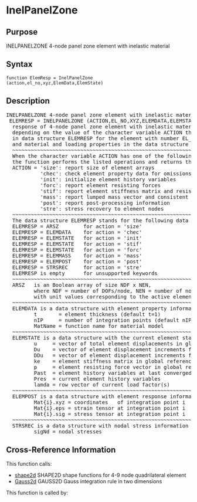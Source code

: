 
<!-- <a name="_top"></a>
<div><a href="../../index.md">Home</a> &gt;  <a href="#">src</a> &gt; <a href="index.md">Other</a> &gt; InelPanelZone.m</div> -->

<!--<table width="100%"><tr><td align="left"><a href="../../index.md"><img alt="<" border="0" src="../../left.png">&nbsp;Master index</a></td>
<td align="right"><a href="index.md">Index for src\Other&nbsp;<img alt=">" border="0" src="../../right.png"></a></td></tr></table>-->
# InelPanelZone
<!-- <h1>InelPanelZone
</h1> -->

## <a name="_name"></a>Purpose

<!-- <h2 id="purpose"><a name="_name"></a>Purpose</h2> -->

INELPANELZONE 4-node panel zone element with inelastic material

<!-- <div class="box"><strong>INELPANELZONE 4-node panel zone element with inelastic material</strong></div> -->

## <a name="_synopsis"></a>Syntax

`function ElemResp = InelPanelZone (action,el_no,xyz,ElemData,ElemState)` 
## <a name="_description"></a>Description

<pre class="comment">INELPANELZONE 4-node panel zone element with inelastic material
 ELEMRESP = INELPANELZONE (ACTION,EL_NO,XYZ,ELEMDATA,ELEMSTATE)
  response of 4-node panel zone element with inelastic material; 
  depending on the value of the character variable ACTION the function returns information
  in data structure ELEMRESP for the element with number EL_NO, end node coordinates XYZ,
  and material and loading properties in the data structure ELEMDATA.
  ~~~~~~~~~~~~~~~~~~~~~~~~~~~~~~~~~~~~~~~~~~~~~~~~~~~~~~~~~~~~~~~~~~~~~~~~~~~~~~~~~~~~~~~~~
  When the character variable ACTION has one of the following values,
  the function performs the listed operations and returns the results in ELEMRESP:
  ACTION = 'size': report size of element arrays
           'chec': check element property data for omissions and assign default values
           'init': initialize element history variables
           'forc': report element resisting forces
           'stif': report element stiffness matrix and resisting forces
           'mass': report lumped mass vector and consistent mass matrix
           'post': report post-processing information
           'stre': stress recovery to element nodes
  ~~~~~~~~~~~~~~~~~~~~~~~~~~~~~~~~~~~~~~~~~~~~~~~~~~~~~~~~~~~~~~~~~~~~~~~~~~~~~~~~~~~~~~~~~
  The data structure ELEMRESP stands for the following data object(s) for each ACTION:
  ELEMRESP = ARSZ        for action = 'size' 
  ELEMRESP = ELEMDATA    for action = 'chec'
  ELEMRESP = ELEMSTATE   for action = 'init'
  ELEMRESP = ELEMSTATE   for action = 'stif'
  ELEMRESP = ELEMSTATE   for action = 'forc'
  ELEMRESP = ELEMMASS    for action = 'mass'
  ELEMRESP = ELEMPOST    for action = 'post'
  ELEMRESP = STRSREC     for action = 'stre'
  ELEMRESP is empty      for unsupported keywords
  ~~~~~~~~~~~~~~~~~~~~~~~~~~~~~~~~~~~~~~~~~~~~~~~~~~~~~~~~~~~~~~~~~~~~~~~~~~~~~~~~~~~~~~~~~
  ARSZ   is an Boolean array of size NDF x NEN,
         where NDF = number of DOFs/node, NEN = number of nodes,
         with unit values corresponding to the active element DOFs
  ~~~~~~~~~~~~~~~~~~~~~~~~~~~~~~~~~~~~~~~~~~~~~~~~~~~~~~~~~~~~~~~~~~~~~~~~~~~~~~~~~~~~~~~~~
  ELEMDATA is a data structure with element property information in fields
         t       = element thickness (default t=1)
         nIP     = number of integration points (default nIP=2)
         MatName = function name for material model
  ~~~~~~~~~~~~~~~~~~~~~~~~~~~~~~~~~~~~~~~~~~~~~~~~~~~~~~~~~~~~~~~~~~~~~~~~~~~~~~~~~~~~~~~~~
  ELEMSTATE is a data structure with the current element state; it has the fields
         u     = vector of total element displacements in global reference
         Du    = vector of element displacement increments from last convergence
         DDu   = vector of element displacement increments from last iteration
         ke    = element stiffness matrix in global reference; updated under ACTION = 'stif'
         p     = element resisting force vector in global reference; updated under ACTION = 'stif' or 'forc'
         Past  = element history variables at last converged state
         Pres  = current element history variables
         lamda = row vector of current load factor(s)
  ~~~~~~~~~~~~~~~~~~~~~~~~~~~~~~~~~~~~~~~~~~~~~~~~~~~~~~~~~~~~~~~~~~~~~~~~~~~~~~~~~~~~~~~~~
  ELEMPOST is a data structure with element response information for post-processing in fields
         Mat{i}.xyz = coordinates   of integration point i
         Mat{i}.eps = strain tensor at integration point i
         Mat{i}.sig = stress tensor at integration point i
  ~~~~~~~~~~~~~~~~~~~~~~~~~~~~~~~~~~~~~~~~~~~~~~~~~~~~~~~~~~~~~~~~~~~~~~~~~~~~~~~~~~~~~~~~~
  STRSREC is a data structure with nodal stress information in field(s)
         sigNd = nodal stresses</pre>
<!-- <div class="fragment"><pre class="comment">INELPANELZONE 4-node panel zone element with inelastic material
 ELEMRESP = INELPANELZONE (ACTION,EL_NO,XYZ,ELEMDATA,ELEMSTATE)
  response of 4-node panel zone element with inelastic material; 
  depending on the value of the character variable ACTION the function returns information
  in data structure ELEMRESP for the element with number EL_NO, end node coordinates XYZ,
  and material and loading properties in the data structure ELEMDATA.
  ~~~~~~~~~~~~~~~~~~~~~~~~~~~~~~~~~~~~~~~~~~~~~~~~~~~~~~~~~~~~~~~~~~~~~~~~~~~~~~~~~~~~~~~~~
  When the character variable ACTION has one of the following values,
  the function performs the listed operations and returns the results in ELEMRESP:
  ACTION = 'size': report size of element arrays
           'chec': check element property data for omissions and assign default values
           'init': initialize element history variables
           'forc': report element resisting forces
           'stif': report element stiffness matrix and resisting forces
           'mass': report lumped mass vector and consistent mass matrix
           'post': report post-processing information
           'stre': stress recovery to element nodes
  ~~~~~~~~~~~~~~~~~~~~~~~~~~~~~~~~~~~~~~~~~~~~~~~~~~~~~~~~~~~~~~~~~~~~~~~~~~~~~~~~~~~~~~~~~
  The data structure ELEMRESP stands for the following data object(s) for each ACTION:
  ELEMRESP = ARSZ        for action = 'size' 
  ELEMRESP = ELEMDATA    for action = 'chec'
  ELEMRESP = ELEMSTATE   for action = 'init'
  ELEMRESP = ELEMSTATE   for action = 'stif'
  ELEMRESP = ELEMSTATE   for action = 'forc'
  ELEMRESP = ELEMMASS    for action = 'mass'
  ELEMRESP = ELEMPOST    for action = 'post'
  ELEMRESP = STRSREC     for action = 'stre'
  ELEMRESP is empty      for unsupported keywords
  ~~~~~~~~~~~~~~~~~~~~~~~~~~~~~~~~~~~~~~~~~~~~~~~~~~~~~~~~~~~~~~~~~~~~~~~~~~~~~~~~~~~~~~~~~
  ARSZ   is an Boolean array of size NDF x NEN,
         where NDF = number of DOFs/node, NEN = number of nodes,
         with unit values corresponding to the active element DOFs
  ~~~~~~~~~~~~~~~~~~~~~~~~~~~~~~~~~~~~~~~~~~~~~~~~~~~~~~~~~~~~~~~~~~~~~~~~~~~~~~~~~~~~~~~~~
  ELEMDATA is a data structure with element property information in fields
         t       = element thickness (default t=1)
         nIP     = number of integration points (default nIP=2)
         MatName = function name for material model
  ~~~~~~~~~~~~~~~~~~~~~~~~~~~~~~~~~~~~~~~~~~~~~~~~~~~~~~~~~~~~~~~~~~~~~~~~~~~~~~~~~~~~~~~~~
  ELEMSTATE is a data structure with the current element state; it has the fields
         u     = vector of total element displacements in global reference
         Du    = vector of element displacement increments from last convergence
         DDu   = vector of element displacement increments from last iteration
         ke    = element stiffness matrix in global reference; updated under ACTION = 'stif'
         p     = element resisting force vector in global reference; updated under ACTION = 'stif' or 'forc'
         Past  = element history variables at last converged state
         Pres  = current element history variables
         lamda = row vector of current load factor(s)
  ~~~~~~~~~~~~~~~~~~~~~~~~~~~~~~~~~~~~~~~~~~~~~~~~~~~~~~~~~~~~~~~~~~~~~~~~~~~~~~~~~~~~~~~~~
  ELEMPOST is a data structure with element response information for post-processing in fields
         Mat{i}.xyz = coordinates   of integration point i
         Mat{i}.eps = strain tensor at integration point i
         Mat{i}.sig = stress tensor at integration point i
  ~~~~~~~~~~~~~~~~~~~~~~~~~~~~~~~~~~~~~~~~~~~~~~~~~~~~~~~~~~~~~~~~~~~~~~~~~~~~~~~~~~~~~~~~~
  STRSREC is a data structure with nodal stress information in field(s)
         sigNd = nodal stresses</pre></div> -->

<!-- crossreference -->
## <a name="_cross"></a>Cross-Reference Information

This function calls:
<ul style="list-style-image:url(../../matlabicon.gif)">
<li><a href="shape2d" class="code" title="function [N,dNdx,J] = shape2d (nat,xyz,nodix)">shape2d</a>	SHAPE2D shape functions for 4-9 node quadrilateral element</li><li><a href="../../src/Utilities/Quadrature/Gauss2d" class="code" title="function [xIP,wIP] = Gauss2d (nIP)">Gauss2d</a>	GAUSS2D Gauss integration rule in two dimensions</li></ul>
This function is called by:
<ul style="list-style-image:url(../../matlabicon.gif)">
</ul>
<!-- crossreference -->




<!-- <hr><address>Generated on Thu 09-Jul-2020 10:37:03 by <strong><a href="http://www.artefact.tk/software/matlab/m2html/" title="Matlab Documentation in HTML">m2html</a></strong> &copy; 2005</address> -->